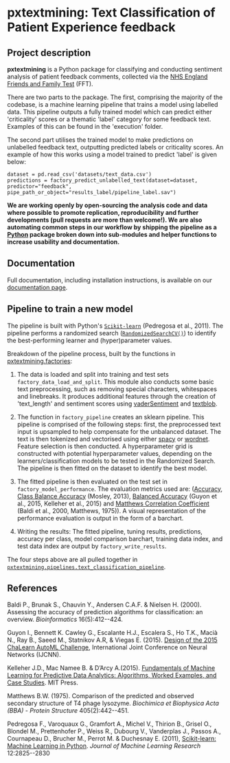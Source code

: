 # pxtextmining: Text Classification of Patient Experience feedback

## Project description
**pxtextmining** is a Python package for classifying and conducting sentiment analysis of patient feedback comments, collected via the [NHS England Friends and Family Test](https://www.england.nhs.uk/fft/) (FFT).

There are two parts to the package. The first, comprising the majority of the codebase, is a machine learning pipeline that trains a model using labelled data. This pipeline outputs a fully trained model which can predict either 'criticality' scores or a thematic 'label' category for some feedback text. Examples of this can be found in the 'execution' folder.

The second part utilises the trained model to make predictions on unlabelled feedback text, outputting predicted labels or criticality scores. An example of how this works using a model trained to predict 'label' is given below:

```
dataset = pd.read_csv('datasets/text_data.csv')
predictions = factory_predict_unlabelled_text(dataset=dataset, predictor="feedback", pipe_path_or_object="results_label/pipeline_label.sav")
```

__We are working openly by open-sourcing the analysis code and data where possible to promote replication, reproducibility and further developments (pull requests are more than welcome!). We are also automating common steps in our workflow by shipping the pipeline as a [Python](https://www.python.org/) package broken down into sub-modules and helper functions to increase usability and documentation.__

## Documentation

Full documentation, including installation instructions, is available on our [documentation page](https://cdu-data-science-team.github.io/pxtextmining/).

## Pipeline to train a new model

The pipeline is built with Python's [`Scikit-learn`](https://scikit-learn.org/stable/index.html) (Pedregosa et al., 2011). The pipeline performs a randomized search ([`RandomizedSearchCV()`](https://scikit-learn.org/stable/modules/generated/sklearn.model_selection.RandomizedSearchCV.html#sklearn.model_selection.RandomizedSearchCV)) to identify the best-performing learner and (hyper)parameter values.

Breakdown of the pipeline process, built by the functions in [pxtextmining.factories](https://github.com/CDU-data-science-team/pxtextmining/tree/main/pxtextmining/factories):

1. The data is loaded and split into training and test sets `factory_data_load_and_split`. This module also conducts some basic text preprocessing, such as removing special characters, whitespaces and linebreaks. It produces additional features through the creation of 'text_length' and sentiment scores using [vaderSentiment](https://pypi.org/project/vaderSentiment/) and [textblob](https://pypi.org/project/textblob/).

2. The function in `factory_pipeline` creates an sklearn pipeline. This pipeline is comprised of the following steps: first, the preprocessed text input is upsampled to help compensate for the unbalanced dataset. The text is then tokenized and vectorised using either [spacy](https://spacy.io/) or [wordnet](https://wordnet.princeton.edu/). Feature selection is then conducted. A hyperparameter grid is constructed with potential hyperparameter values, depending on the learners/classification models to be tested in the Randomized Search. The pipeline is then fitted on the dataset to identify the best model.

3. The fitted pipeline is then evaluated on the test set in `factory_model_performance`. The evaluation metrics used are: ([Accuracy](https://scikit-learn.org/stable/modules/generated/sklearn.metrics.accuracy_score.html), [Class Balance Accuracy](https://lib.dr.iastate.edu/cgi/viewcontent.cgi?article=4544&context=etd) (Mosley, 2013), [Balanced Accuracy](https://scikit-learn.org/stable/modules/generated/sklearn.metrics.balanced_accuracy_score.html) (Guyon et al., 2015, Kelleher et al., 2015) and [Matthews Correlation Coefficient](https://scikit-learn.org/stable/modules/generated/sklearn.metrics.matthews_corrcoef.html) (Baldi et al., 2000, Matthews, 1975)). A visual representation of the performance evaluation is output in the form of a barchart.

4. Writing the results: The fitted pipeline, tuning results, predictions, accuracy
per class, model comparison barchart, training data index, and test data index are output by `factory_write_results`.

The four steps above are all pulled together in [`pxtextmining.pipelines.text_classification_pipeline`](https://github.com/CDU-data-science-team/pxtextmining/tree/main/pxtextmining/pipelines).


## References
Baldi P., Brunak S., Chauvin Y., Andersen C.A.F. & Nielsen H. (2000). Assessing
the accuracy of prediction algorithms for classification: an overview.
_Bioinformatics_  16(5):412--424.

Guyon I., Bennett K. Cawley G., Escalante H.J., Escalera S., Ho T.K., Macià N.,
Ray B., Saeed M., Statnikov A.R, & Viegas E. (2015). [Design of the 2015 ChaLearn AutoML Challenge](https://ieeexplore.ieee.org/document/7280767),
International Joint Conference on Neural Networks (IJCNN).

Kelleher J.D., Mac Namee B. & D’Arcy A.(2015).
[Fundamentals of Machine Learning for Predictive Data Analytics: Algorithms, Worked Examples, and Case Studies](https://mitpress.mit.edu/books/fundamentals-machine-learning-predictive-data-analytics).
MIT Press.

Matthews B.W. (1975). Comparison of the predicted and observed secondary
structure of T4 phage lysozyme. _Biochimica et Biophysica Acta (BBA) - Protein Structure_ 405(2):442--451.

Pedregosa F., Varoquaux G., Gramfort A., Michel V., Thirion B., Grisel O.,
Blondel M., Prettenhofer P., Weiss R., Dubourg V., Vanderplas J., Passos A.,
Cournapeau D., Brucher M., Perrot M. & Duchesnay E. (2011),
[Scikit-learn: Machine Learning in Python](https://jmlr.csail.mit.edu/papers/v12/pedregosa11a.html).
_Journal of Machine Learning Research_ 12:2825--2830

[^1]: A vritual environment can also be created using Conda, where the commands
for creating and activating it are a little different. See [this](https://docs.conda.io/projects/conda/en/latest/user-guide/tasks/manage-environments.html).
